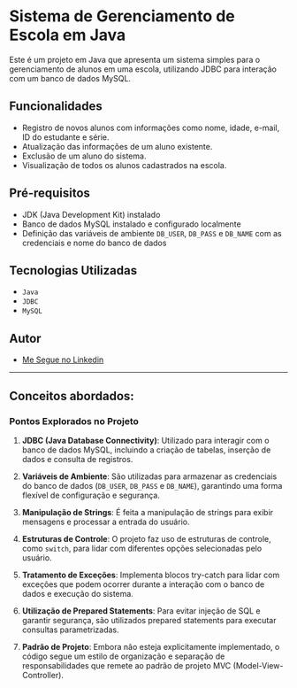 # Sistema de Gerenciamento de Escola em Java

Este é um projeto em Java que apresenta um sistema simples para o gerenciamento de alunos em uma escola, utilizando JDBC para interação com um banco de dados MySQL.

## Funcionalidades

- Registro de novos alunos com informações como nome, idade, e-mail, ID do estudante e série.
- Atualização das informações de um aluno existente.
- Exclusão de um aluno do sistema.
- Visualização de todos os alunos cadastrados na escola.

## Pré-requisitos

- JDK (Java Development Kit) instalado
- Banco de dados MySQL instalado e configurado localmente
- Definição das variáveis de ambiente `DB_USER`, `DB_PASS` e `DB_NAME` com as credenciais e nome do banco de dados

## Tecnologias Utilizadas

- `Java`
- `JDBC`
- `MySQL`

## Autor

- [Me Segue no Linkedin](https://www.linkedin.com/in/pedro-mota-dias/)

---

## Conceitos abordados:

### Pontos Explorados no Projeto

1. **JDBC (Java Database Connectivity)**: Utilizado para interagir com o banco de dados MySQL, incluindo a criação de tabelas, inserção de dados e consulta de registros.

2. **Variáveis de Ambiente**: São utilizadas para armazenar as credenciais do banco de dados (`DB_USER`, `DB_PASS` e `DB_NAME`), garantindo uma forma flexível de configuração e segurança.

3. **Manipulação de Strings**: É feita a manipulação de strings para exibir mensagens e processar a entrada do usuário.

4. **Estruturas de Controle**: O projeto faz uso de estruturas de controle, como `switch`, para lidar com diferentes opções selecionadas pelo usuário.

5. **Tratamento de Exceções**: Implementa blocos try-catch para lidar com exceções que podem ocorrer durante a interação com o banco de dados e execução do sistema.

6. **Utilização de Prepared Statements**: Para evitar injeção de SQL e garantir segurança, são utilizados prepared statements para executar consultas parametrizadas.

7. **Padrão de Projeto**: Embora não esteja explicitamente implementado, o código segue um estilo de organização e separação de responsabilidades que remete ao padrão de projeto MVC (Model-View-Controller).
